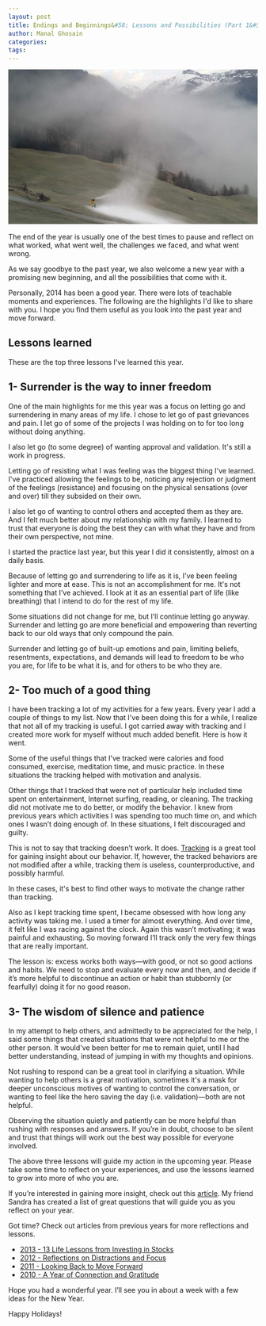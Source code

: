 ```yaml
---
layout: post
title: Endings and Beginnings&#58; Lessons and Possibilities (Part 1&#58; Most Important Lessons)
author: Manal Ghosain
categories:
tags:
---
```


![Snow](/images/snow-cannon.jpg)

The end of the year is usually one of the best times to pause and reflect on what worked, what went well, the challenges we faced, and what went wrong. 

As we say goodbye to the past year, we also welcome a new year with a promising new beginning, and all the possibilities that come with it. 

Personally, 2014 has been a good year. There were lots of teachable moments and experiences. The following are the highlights I'd like to share with you. I hope you find them useful as you look into the past year and move forward. 

## Lessons learned

These are the top three lessons I've learned this year. 

## **1- Surrender is the way to inner freedom**

One of the main highlights for me this year was a focus on letting go and surrendering in many areas of my life. I chose to let go of past grievances and pain. I let go of some of the projects I was holding on to for too long without doing anything. 

I also let go (to some degree) of wanting approval and validation. It's still a work in progress. 

Letting go of resisting what I was feeling was the biggest thing I've learned. I've practiced allowing the feelings to be, noticing any rejection or judgment of the feelings (resistance) and focusing on the physical sensations (over and over) till they subsided on their own. 

I also let go of wanting to control others and accepted them as they are. And I felt much better about my relationship with my family. I learned to trust that everyone is doing the best they can with what they have and from their own perspective, not mine. 

I started the practice last year, but this year I did it consistently, almost on a daily basis. 

Because of letting go and surrendering to life as it is, I've been feeling lighter and more at ease. This is not an accomplishment for me. It's not something that I’ve achieved. I look at it as an essential part of life (like breathing) that I intend to do for the rest of my life. 

Some situations did not change for me, but I’ll continue letting go anyway. Surrender and letting go are more beneficial and empowering than reverting back to our old ways that only compound the pain. 

Surrender and letting go of built-up emotions and pain, limiting beliefs, resentments, expectations, and demands will lead to freedom to be who you are, for life to be what it is, and for others to be who they are. 

## 2- Too much of a good thing

I have been tracking a lot of my activities for a few years. Every year I add a couple of things to my list. Now that I've been doing this for a while, I realize that not all of my tracking is useful. I got carried away with tracking and I created more work for myself without much added benefit. Here is how it went. 

Some of the useful things that I've tracked were calories and food consumed, exercise, meditation time, and music practice. In these situations the tracking helped with motivation and analysis. 

Other things that I tracked that were not of particular help included time spent on entertainment, Internet surfing, reading, or cleaning. The tracking did not motivate me to do better, or modify the behavior. I knew from previous years which activities I was spending too much time on, and which ones I wasn’t doing enough of. In these situations, I felt discouraged and guilty. 

This is not to say that tracking doesn’t work. It does. [Tracking](/track/) is a great tool for gaining insight about our behavior. If, however, the tracked behaviors are not modified after a while, tracking them is useless, counterproductive, and possibly harmful. 

In these cases, it's best to find other ways to motivate the change rather than tracking. 

Also as I kept tracking time spent, I became obsessed with how long any activity was taking me. I used a timer for almost everything. And over time, it felt like I was racing against the clock. Again this wasn’t motivating; it was painful and exhausting. So moving forward I’ll track only the very few things that are really important. 

The lesson is: excess works both ways—with good, or not so good actions and habits. We need to stop and evaluate every now and then, and decide if it’s more helpful to discontinue an action or habit than stubbornly (or fearfully) doing it for no good reason. 

## 3- The wisdom of silence and patience

In my attempt to help others, and admittedly to be appreciated for the help, I said some things that created situations that were not helpful to me or the other person. It would've been better for me to remain quiet, until I had better understanding, instead of jumping in with my thoughts and opinions. 

Not rushing to respond can be a great tool in clarifying a situation. While wanting to help others is a great motivation, sometimes it's a mask for deeper unconscious motives of wanting to control the conversation, or wanting to feel like the hero saving the day (i.e. validation)—both are not helpful. 

Observing the situation quietly and patiently can be more helpful than rushing with responses and answers. If you’re in doubt, choose to be silent and trust that things will work out the best way possible for everyone involved. 

The above three lessons will guide my action in the upcoming year. Please take some time to reflect on your experiences, and use the lessons learned to grow into more of who you are. 

If you’re interested in gaining more insight, check out this [article](http://alwayswellwithin.com/2014/12/07/personal-year-end-review/). My friend Sandra has created a list of great questions that will guide you as you reflect on your year. 

Got time? Check out articles from previous years for more reflections and lessons. 

  * [2013 - 13 Life Lessons from Investing in Stocks](/investing-lessons/)
  * [2012 - Reflections on Distractions and Focus](/distractions-and-focus/)
  * [2011 - Looking Back to Move Forward](/looking-back-to-move-forward/)
  * [2010 - A Year of Connection and Gratitude](/2010-a-year-of-connection-and-gratitude/)

Hope you had a wonderful year. I’ll see you in about a week with a few ideas for the New Year. 

Happy Holidays!